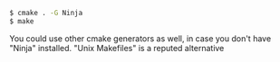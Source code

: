 ``` bash
$ cmake . -G Ninja
$ make
```

You could use other cmake generators as well, in case you don't have "Ninja" installed. "Unix Makefiles" is a reputed alternative
